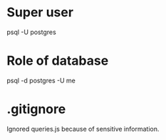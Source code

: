 # Super user
psql -U postgres

# Role of database
psql -d postgres -U me

# .gitignore
Ignored queries.js because of sensitive information.